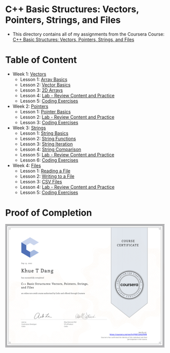 # C++ Basic Structures: Vectors, Pointers, Strings, and Files

- This directory contains all of my assignments from the Coursera Course: [C++ Basic Structures: Vectors, Pointers, Strings, and Files](https://www.coursera.org/learn/cpp-basic-structures-vectors-pointers-strings-and-files?specialization=hands-on-cpp)

# Table of Content
- Week 1: [Vectors](https://github.com/ginny100/Programming-in-C-plus-plus-A-Hands-on-Introduction-Private/tree/master/Course%202%20-%20C%2B%2B%20Basic%20Structures%20-%20Vectors%2C%20Pointers%2C%20Strings%2C%20and%20Files/Week%201%20-%20Vectors)
    - Lesson 1: [Array Basics](https://github.com/ginny100/Programming-in-C-plus-plus-A-Hands-on-Introduction-Private/tree/master/Course%202%20-%20C%2B%2B%20Basic%20Structures%20-%20Vectors%2C%20Pointers%2C%20Strings%2C%20and%20Files/Week%201%20-%20Vectors/Lesson%201%20-%20Array%20Basics)
    - Lesson 2: [Vector Basics](https://github.com/ginny100/Programming-in-C-plus-plus-A-Hands-on-Introduction-Private/tree/master/Course%202%20-%20C%2B%2B%20Basic%20Structures%20-%20Vectors%2C%20Pointers%2C%20Strings%2C%20and%20Files/Week%201%20-%20Vectors/Lesson%202%20-%20Vector%20Basics)
    - Lesson 3: [2D Arrays](https://github.com/ginny100/Programming-in-C-plus-plus-A-Hands-on-Introduction-Private/tree/master/Course%202%20-%20C%2B%2B%20Basic%20Structures%20-%20Vectors%2C%20Pointers%2C%20Strings%2C%20and%20Files/Week%201%20-%20Vectors/Lesson%203%20-%202D%20Arrays)
    - Lesson 4: [Lab - Review Content and Practice](https://github.com/ginny100/Programming-in-C-plus-plus-A-Hands-on-Introduction-Private/tree/master/Course%202%20-%20C%2B%2B%20Basic%20Structures%20-%20Vectors%2C%20Pointers%2C%20Strings%2C%20and%20Files/Week%201%20-%20Vectors/Lesson%204%20-%20Lab%20-%20Review%20Content%20and%20Practice)
    - Lesson 5: [Coding Exercises](https://github.com/ginny100/Programming-in-C-plus-plus-A-Hands-on-Introduction-Private/tree/master/Course%202%20-%20C%2B%2B%20Basic%20Structures%20-%20Vectors%2C%20Pointers%2C%20Strings%2C%20and%20Files/Week%201%20-%20Vectors/Lesson%205%20-%20Coding%20Exercises)
- Week 2: [Pointers](https://github.com/ginny100/Programming-in-C-plus-plus-A-Hands-on-Introduction-Private/tree/master/Course%202%20-%20C%2B%2B%20Basic%20Structures%20-%20Vectors%2C%20Pointers%2C%20Strings%2C%20and%20Files/Week%202%20-%20Pointers)
    - Lesson 1: [Pointer Basics](https://github.com/ginny100/Programming-in-C-plus-plus-A-Hands-on-Introduction-Private/tree/master/Course%202%20-%20C%2B%2B%20Basic%20Structures%20-%20Vectors%2C%20Pointers%2C%20Strings%2C%20and%20Files/Week%202%20-%20Pointers/Lesson%201%20-%20Pointer%20Basics)
    - Lesson 2: [Lab - Review Content and Practice](https://github.com/ginny100/Programming-in-C-plus-plus-A-Hands-on-Introduction-Private/tree/master/Course%202%20-%20C%2B%2B%20Basic%20Structures%20-%20Vectors%2C%20Pointers%2C%20Strings%2C%20and%20Files/Week%202%20-%20Pointers/Lesson%202%20-%20Lab%20-%20Review%20Content%20and%20Practice)
    - Lesson 3: [Coding Exercises](https://github.com/ginny100/Programming-in-C-plus-plus-A-Hands-on-Introduction-Private/tree/master/Course%202%20-%20C%2B%2B%20Basic%20Structures%20-%20Vectors%2C%20Pointers%2C%20Strings%2C%20and%20Files/Week%202%20-%20Pointers/Lesson%203%20-%20Coding%20Exercises)
- Week 3: [Strings](https://github.com/ginny100/Programming-in-C-plus-plus-A-Hands-on-Introduction-Private/tree/master/Course%202%20-%20C%2B%2B%20Basic%20Structures%20-%20Vectors%2C%20Pointers%2C%20Strings%2C%20and%20Files/Week%203%20-%20Strings)
    - Lesson 1: [String Basics](https://github.com/ginny100/Programming-in-C-plus-plus-A-Hands-on-Introduction-Private/tree/master/Course%202%20-%20C%2B%2B%20Basic%20Structures%20-%20Vectors%2C%20Pointers%2C%20Strings%2C%20and%20Files/Week%203%20-%20Strings/Lesson%201%20-%20String%20Basics)
    - Lesson 2: [String Functions](https://github.com/ginny100/Programming-in-C-plus-plus-A-Hands-on-Introduction-Private/tree/master/Course%202%20-%20C%2B%2B%20Basic%20Structures%20-%20Vectors%2C%20Pointers%2C%20Strings%2C%20and%20Files/Week%203%20-%20Strings/Lesson%202%20-%20String%20Functions)
    - Lesson 3: [String Iteration](https://github.com/ginny100/Programming-in-C-plus-plus-A-Hands-on-Introduction-Private/tree/master/Course%202%20-%20C%2B%2B%20Basic%20Structures%20-%20Vectors%2C%20Pointers%2C%20Strings%2C%20and%20Files/Week%203%20-%20Strings/Lesson%203%20-%20String%20Iteration)
    - Lesson 4: [String Comparison](https://github.com/ginny100/Programming-in-C-plus-plus-A-Hands-on-Introduction-Private/tree/master/Course%202%20-%20C%2B%2B%20Basic%20Structures%20-%20Vectors%2C%20Pointers%2C%20Strings%2C%20and%20Files/Week%203%20-%20Strings/Lesson%204%20-%20String%20Comparison)
    - Lesson 5: [Lab - Review Content and Practice](https://github.com/ginny100/Programming-in-C-plus-plus-A-Hands-on-Introduction-Private/tree/master/Course%202%20-%20C%2B%2B%20Basic%20Structures%20-%20Vectors%2C%20Pointers%2C%20Strings%2C%20and%20Files/Week%203%20-%20Strings/Lesson%205%20-%20Lab%20-%20Review%20Content%20and%20Practice)
    - Lesson 6: [Coding Exercises](https://github.com/ginny100/Programming-in-C-plus-plus-A-Hands-on-Introduction-Private/tree/master/Course%202%20-%20C%2B%2B%20Basic%20Structures%20-%20Vectors%2C%20Pointers%2C%20Strings%2C%20and%20Files/Week%203%20-%20Strings/Lesson%206%20-%20Coding%20Exercises)
- Week 4: [Files](https://github.com/ginny100/Programming-in-C-plus-plus-A-Hands-on-Introduction-Private/tree/master/Course%202%20-%20C%2B%2B%20Basic%20Structures%20-%20Vectors%2C%20Pointers%2C%20Strings%2C%20and%20Files/Week%204%20-%20Files)
    - Lesson 1: [Reading a File](https://github.com/ginny100/Programming-in-C-plus-plus-A-Hands-on-Introduction-Private/tree/master/Course%202%20-%20C%2B%2B%20Basic%20Structures%20-%20Vectors%2C%20Pointers%2C%20Strings%2C%20and%20Files/Week%204%20-%20Files/Lesson%201%20-%20Reading%20a%20File)
    - Lesson 2: [Writing to a File](https://github.com/ginny100/Programming-in-C-plus-plus-A-Hands-on-Introduction-Private/tree/master/Course%202%20-%20C%2B%2B%20Basic%20Structures%20-%20Vectors%2C%20Pointers%2C%20Strings%2C%20and%20Files/Week%204%20-%20Files/Lesson%202%20-%20Writing%20to%20a%20File)
    - Lesson 3: [CSV Files](https://github.com/ginny100/Programming-in-C-plus-plus-A-Hands-on-Introduction-Private/tree/master/Course%202%20-%20C%2B%2B%20Basic%20Structures%20-%20Vectors%2C%20Pointers%2C%20Strings%2C%20and%20Files/Week%204%20-%20Files/Lesson%203%20-%20CSV%20Files)
    - Lesson 4: [Lab - Review Content and Practice](https://github.com/ginny100/Programming-in-C-plus-plus-A-Hands-on-Introduction-Private/tree/master/Course%202%20-%20C%2B%2B%20Basic%20Structures%20-%20Vectors%2C%20Pointers%2C%20Strings%2C%20and%20Files/Week%204%20-%20Files/Lesson%204%20-%20Lab%20-%20Review%20Content%20and%20Practice)
    - Lesson 5: [Coding Exercises](https://github.com/ginny100/Programming-in-C-plus-plus-A-Hands-on-Introduction-Private/tree/master/Course%202%20-%20C%2B%2B%20Basic%20Structures%20-%20Vectors%2C%20Pointers%2C%20Strings%2C%20and%20Files/Week%204%20-%20Files/Lesson%205%20-%20Coding%20Exercises)


# Proof of Completion

<img src="./certificate.png" width=800>